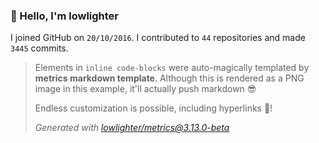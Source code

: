 ### 👋 Hello, I'm lowlighter

I joined GitHub on `20/10/2016`.
I contributed to `44` repositories and made `3445` commits.

> Elements in `inline code-blocks` were auto-magically templated by **metrics markdown template**.
> Although this is rendered as a PNG image in this example, it'll actually push markdown 😎
>
> Endless customization is possible, including hyperlinks 🎉!
>
> *Generated with [lowlighter/metrics@3.13.0-beta](https://github.com/lowlighter/metrics)*
